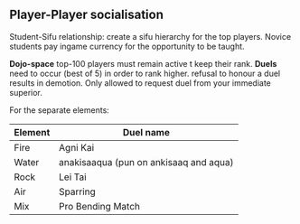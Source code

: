 
## Player-Player socialisation

Student-Sifu relationship: create a sifu hierarchy for the top players. Novice students pay ingame currency for the opportunity to be taught.

**Dojo-space** top-100 players must remain active t keep their rank. **Duels** need to occur (best of 5) in order to rank higher. refusal to honour a duel results in demotion. Only allowed to request duel from your immediate superior.

For the separate elements:


| Element | Duel name                              |
| ------- | -------------------------------------- |
| Fire    | Agni Kai                               |
| Water   | anakisaaqua (pun on ankisaaq and aqua) |
| Rock    | Lei Tai                                |
| Air     | Sparring                               |
| Mix     | Pro Bending Match                      |
